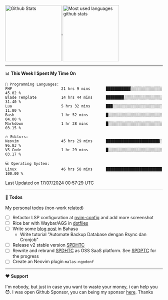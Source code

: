 <a href="https://github.com/anuraghazra/github-readme-stats">
  <img 
        height=180
        align="center" 
        src="https://github-readme-stats.vercel.app/api?username=rizkyilhampra&rank_icon=github&show_icons=true&theme=catppuccin_mocha&hide_border=true&include_all_commits=true&count_private=true&card_width=270" 
        alt="Github Stats" 
    />
</a>
<a href="https://github.com/anuraghazra/github-readme-stats">
  <img 
        height=180
        align="center" 
        src="https://github-readme-stats.vercel.app/api/top-langs/?username=rizkyilhampra&layout=compact&theme=catppuccin_mocha&hide_border=true&langs_count=8" 
        alt="Most used languages github stats" 
    />
</a>

---

<!--START_SECTION:waka-->
📊 **This Week I Spent My Time On** 

```text
💬 Programming Languages: 
PHP                      21 hrs 9 mins       ███████████░░░░░░░░░░░░░░   45.02 % 
Blade Template           14 hrs 44 mins      ████████░░░░░░░░░░░░░░░░░   31.40 % 
Lua                      5 hrs 32 mins       ███░░░░░░░░░░░░░░░░░░░░░░   11.80 % 
Bash                     1 hr 52 mins        █░░░░░░░░░░░░░░░░░░░░░░░░   04.00 % 
Markdown                 1 hr 28 mins        █░░░░░░░░░░░░░░░░░░░░░░░░   03.15 % 

🔥 Editors: 
Neovim                   45 hrs 29 mins      ████████████████████████░   96.83 % 
VS Code                  1 hr 29 mins        █░░░░░░░░░░░░░░░░░░░░░░░░   03.17 % 

💻 Operating System: 
Linux                    46 hrs 58 mins      █████████████████████████   100.00 % 
```


 Last Updated on 17/07/2024 00:57:29 UTC
<!--END_SECTION:waka-->

---

📒 **Todos**
<br>
<br>
My personal todos (non-work related)
- [ ] Refactor LSP configuration at [nvim-config](https://github.com/rizkyilhampra/nvim-config) and add more screenshot
- [ ] Rice bar with Waybar/AGS in [dotfiles](https://github.com/rizkyilhampra/dotfilesv2)
- [ ] Write some [blog post](https://github.com/rizkyilhampra/rizkyilhampra.github.io) in Bahasa
  - Write tutorial "Automate Backup Database dengan Rsync dan Cronjob"
- [ ] Release v2 stable version [SPDHTC](https://github.com/rizkyilhampra/spdhtc)
- [ ] Rewrite and rebrand [SPDHTC](https://github.com/rizkyilhampra/spdhtc) as OSS SaaS platform. See [SPDPTC](https://github.com/SPDPTC/SPDPTC) for the progress
- [ ] Create an Neovim plugin `malas-ngodonf`

---

♥️  **Support**
<br>
<br>
I'm nobody, but just in case you want to waste your money, i can help you 😈. I was open Github Sponsor, you can being my sponsor [here](https://github.com/sponsors/rizkyilhampra). Thanks
